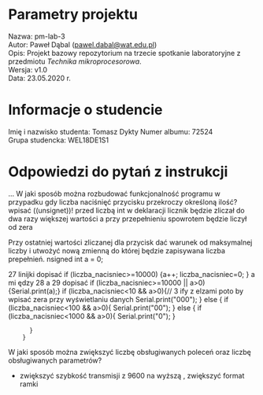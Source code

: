 # Parametry projektu

Nazwa: pm-lab-3  
Autor: Paweł Dąbal (pawel.dabal@wat.edu.pl)  
Opis: Projekt bazowy repozytorium na trzecie spotkanie laboratoryjne z przedmiotu _Technika mikroprocesorowa_.  
Wersja: v1.0  
Data: 23.05.2020 r.

# Informacje o studencie

Imię i nazwisko studenta: Tomasz Dykty 
Numer albumu: 72524  
Grupa studencka: WEL18DE1S1

# Odpowiedzi do pytań z instrukcji
...
W jaki sposób można rozbudować funkcjonalność programu
w przypadku gdy liczba naciśnięć przycisku przekroczy określoną ilość?
wpisać ((unsignet))! przed liczbą int w deklaracji licznik będzie zliczał do dwa razy większej wartości a przy przepełnieniu spowrotem będzie liczył od zera

Przy ostatniej wartości zliczanej dla przycisk dać warunek od maksymalnej liczby i utwożyć nową zmienną do której będzie zapisywana liczba prepełnień.
nsigned int a = 0;

27 linijki dopisać
if (liczba_nacisniec>=10000)
{a++;
liczba_nacisniec=0;
}
a mi ędzy 28 a 29 dopisać
if (liczba_nacisniec>=10000 || a>0){Serial.print(a);}
if (liczba_nacisniec<10 && a>0){// 3 ify z elzami poto by wpisać zera przy wyświetlaniu danych
          Serial.print("000");
        }
        else
        {
          if (liczba_nacisniec<100 && a>0){
            Serial.print("00");
          }
          else
          {
            if (liczba_nacisniec<1000 && a>0){
             Serial.print("0");
           }
            
          }
        }

W jaki sposób można zwiększyć liczbę obsługiwanych poleceń oraz liczbę obsługiwanych parametrów? 
- zwiększyć szybkość transmisji z 9600 na wyższą , zwiększyć format ramki


